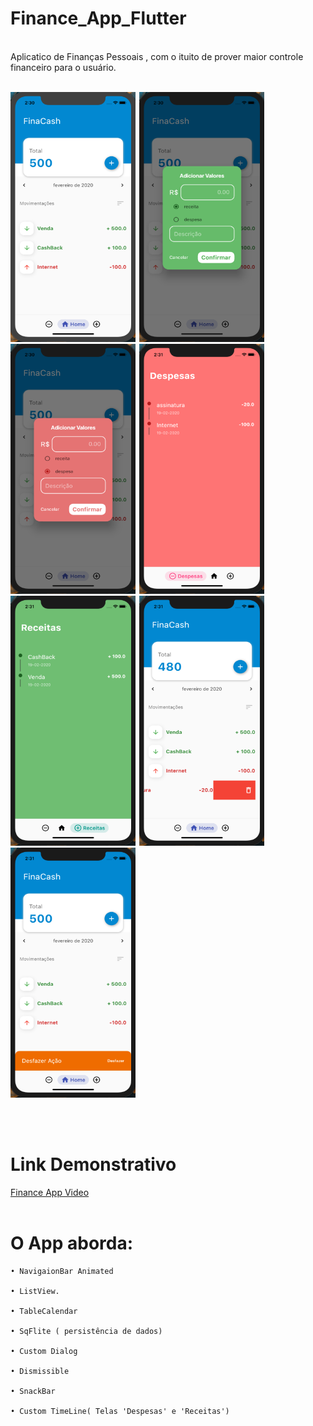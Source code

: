 # Finance_App_Flutter
<br>
Aplicatico de Finanças Pessoais , com o ituito de prover maior controle financeiro para o usuário.
<br><br>
<div align="left">
  
 <img  width="200" height="400" src="finacash/assets/print_1.png"><span style="padding-left:2px"></span>
 <img  width="200" height="400" src="finacash/assets/print_2.png"><span style="padding-left:2px"></span>
 <img  width="200" height="400" src="finacash/assets/print_3.png"><span style="padding-left:2px"></span>
 <img  width="200" height="400" src="finacash/assets/print_4.png"><span style="padding-left:2px"></span>
 <img  width="200" height="400" src="finacash/assets/print_5.png"><span style="padding-left:2px"></span>
 <img  width="200" height="400" src="finacash/assets/print_6.png"><span style="padding-left:2px"></span>
 <img  width="200" height="400" src="finacash/assets/print_7.png"><span style="padding-left:2px"></span>
 

 
 </div>
 <br><br>
 
 # Link Demonstrativo
 
 [Finance App Video](https://youtu.be/pRvfg-vv_Ig)
 <br><br>
 
 # O App aborda:

    • NavigaionBar Animated
  
    • ListView.
    
    • TableCalendar
  
    • SqFlite ( persistência de dados)
  
    • Custom Dialog
    
    • Dismissible
    
    • SnackBar
    
    • Custom TimeLine( Telas 'Despesas' e 'Receitas')
    
    
    
